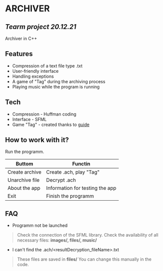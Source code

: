 # ARCHIVER
## _Tearm project 20.12.21_
Archiver in C++
## Features

- Compression of a text file type .txt
- User-friendly interface
- Handling exceptions
- A game of "Tag" during the archiving process
-  Playing music while the program is running



## Tech

- Compression - Huffman coding
- Interface - SFML
- Game "Tag" - created thanks to [guide](https://habr.com/ru/post/449596/)

## How to work with it?

Run the programm.

| Buttom | Functin |
| ------ | ------ |
| Create archive |Create <fileName>.ach, play "Tag"|
| Unarchive file |Decrypt <fileName>.ach |
| About the app |Information for testing the app|
| Exit | Finish the programm|

## FAQ
- Programm not be launched 
> Check the connection of the SFML library.
> Сheck the availability of all necessary files: **images/, files/, music/**

- I can't find the <fileName>.ach/<resultDecryption_fileName>.txt
> These files are saved in  **files/**
> You can change this manually in the code.
